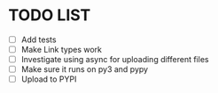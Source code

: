 # TODO LIST


- [ ] Add tests
- [ ] Make Link types work
- [ ] Investigate using async for uploading different files
- [ ] Make sure it runs on py3 and pypy
- [ ] Upload to PYPI
